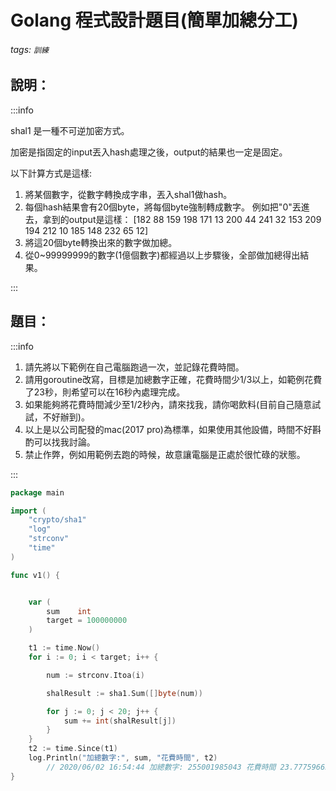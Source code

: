 Golang 程式設計題目(簡單加總分工)
===

###### tags: `訓練`


## 說明：
:::info

shal1 是一種不可逆加密方式。

加密是指固定的input丟入hash處理之後，output的結果也一定是固定。

以下計算方式是這樣:

1. 將某個數字，從數字轉換成字串，丟入shal1做hash。
2. 每個hash結果會有20個byte，將每個byte強制轉成數字。
例如把"0"丟進去，拿到的output是這樣：
[182 88 159 198 171 13 200 44 241 32 153 209 194 212 10 185 148 232 65 12]
4. 將這20個byte轉換出來的數字做加總。
5. 從0~99999999的數字(1億個數字)都經過以上步驟後，全部做加總得出結果。

:::

## 題目：
:::info
1. 請先將以下範例在自己電腦跑過一次，並記錄花費時間。
2. 請用goroutine改寫，目標是加總數字正確，花費時間少1/3以上，如範例花費了23秒，則希望可以在16秒內處理完成。
3. 如果能夠將花費時間減少至1/2秒內，請來找我，請你喝飲料(目前自己隨意試試，不好辦到)。
4. 以上是以公司配發的mac(2017 pro)為標準，如果使用其他設備，時間不好斟酌可以找我討論。
5. 禁止作弊，例如用範例去跑的時候，故意讓電腦是正處於很忙碌的狀態。

:::


``` go
package main

import (
	"crypto/sha1"
	"log"
	"strconv"
	"time"
)

func v1() {


	var (
		sum    int
		target = 100000000
	)

	t1 := time.Now()
	for i := 0; i < target; i++ {

		num := strconv.Itoa(i)

		shalResult := sha1.Sum([]byte(num))

		for j := 0; j < 20; j++ {
			sum += int(shalResult[j])
		}
	}
	t2 := time.Since(t1)
	log.Println("加總數字:", sum, "花費時間", t2)
    	// 2020/06/02 16:54:44 加總數字: 255001985043 花費時間 23.777596654s
}

```
